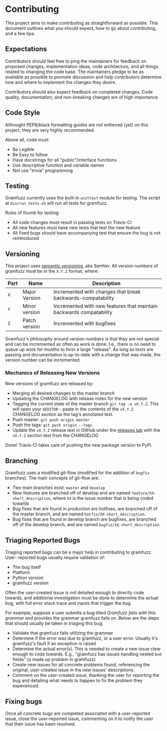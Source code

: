 # Contributing

This project aims to make contributing as straightforward as possible. This
document outlines what you should expect, how to go about contributing, and 
a few tips.

## Expectations

Contributors should feel free to ping the maintainers for feedback on proposed changes,
implementation ideas, code architecture, and all things related to changing the
code base. The maintainers pledge to be as available as possible to promote
discussion and help contributors determine how and where to implement the
changes they desire.

Contributors should also expect feedback on completed changes. Code quality,
documentation, and non-breaking changes are of high importance.

## Code Style

Althought PEP8/black formatting guides are not enforced (yet) on this project,
they are very highly recommended.

Above all, code must:

* Be Legible
* Be Easy to follow
* Have docstrings for all "public"/interface functions
* Use descriptive function and variable names
* Not use "trivia" programming

## Testing

Gramfuzz currently uses the built-in `unittest` module for testing. The script
at `bin/run_tests.sh` will run all tests for gramfuzz.

Rules of thumb for testing:

* All code changes must result in passing tests on Travis-CI
* All new features must have new tests that test the new feature
* All fixed bugs should have accompanying test that ensure the bug is not
  reintroduced

## Versioning

This project uses [semantic versioning](https://semver.org/), aka SemVer. All
version numbers of gramfuzz must be in the `X.Y.Z` format, where:

| Part | Name          | Description                                                         |
|------|---------------|---------------------------------------------------------------------|
| `X`  | Major Version | Incremented with changes that break backwards-compatability         |
| `Y`  | Minor version | Incremented with new features that maintain backwards compatability |
| `Z`  | Patch version | Incremented with bugfixes                                           |

Gramfuzz's philosophy around version numbers is that they are not special and
can be incremented as often as work is done. I.e., there is no need to queue
up work for months to form a large "release". As long as tests are passing
and documentation is up-to-date with a change that was made, the version number
can be incremented.

### Mechanics of Releasing New Versions

New versions of gramfuzz are released by:

* Merging all desired changes to the master branch
* Updating the CHANGELOG with release notes for the new version
* Tagging the current state of the master branch `git tag -a vX.Y.Z`. This will
  open your `$EDITOR` - paste in the contents of the `vX.Y.Z` CHANGELOG section
  as the tag's annotated text.
* Push master: `git push origin master`
* Push the tags: `git push origin --tags`
* Update the `vX.Y.Z` release text in GitHub under the
  [releases tab](https://github.com/d0c-s4vage/gramfuzz/releases) with the
  `vX.Y.Z` section text from the CHANGELOG

Done! Travis-CI takes care of pushing the new package version to PyPi.

## Branching

Gramfuzz uses a modified git-flow (modified for the addition of `bugfix`
branches). The main concepts of git-flow are:

* Two main branches exist: `master` and `develop`
* New features are branched off of develop and are named `feature/XX-short_description`,
  where `XX` is the issue number that is being coded towards
* Bug fixes that are found in production are hotfixes, are branched off of the
  master branch, and are named `hotfix/XX-short_description`.
* Bug fixes that are found in develop branch are bugfixes, are branched off of
  the develop branch, and are named `bugfix/XX-short_description`.

## Triaging Reported Bugs

Triaging reported bugs can be a major help in contributing to gramfuzz. User-
reported bugs usually require valdation of:

* The bug itself
* Platform
* Python version
* gramfuzz version

Often the user-created issue is not detailed enough to directly code towards,
and additional investigation must be done to determine the actual bug, with full
error stack trace and inputs that trigger the bug.

For example, suppose a user submits a bug titled *Gramfuzz fails with this
grammar* and provides the grammar gramfuzz fails on. Below are the steps that
should usually be taken in triaging this bug:

* Validate that gramfuzz fails utilizing the grammar
* Determine if the error was due to gramfuzz, or a user error. Usually it's
  gramfuzz's fault if an exception is raised
* Determine the actual error(s). This is needed to create a new issue clear enough
  to code towards. E.g., "gramfuzz has issues handling nested `And` fields" (a
  made up problem in gramfuzz)
* Create new issues for all concrete problems found, referencing the original,
  user-created issue in the new issues' descriptions.
* Comment on the user-created issue, thanking the user for reporting the bug and
  detailing what needs to happen to fix the problem they experienced.

## Fixing bugs

Once all concrete bugs are completed associated with a user-reported issue,
close the user-reported issue, commenting on it to notify the user that their
issue has been resolved.
